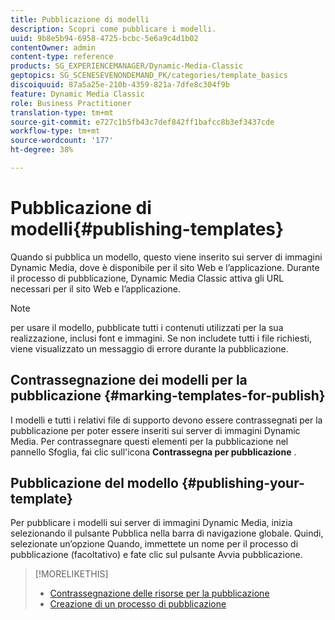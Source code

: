 ```yaml
---
title: Pubblicazione di modelli
description: Scopri come pubblicare i modelli.
uuid: 9b8e5b94-6958-4725-bcbc-5e6a9c4d1b02
contentOwner: admin
content-type: reference
products: SG_EXPERIENCEMANAGER/Dynamic-Media-Classic
geptopics: SG_SCENESEVENONDEMAND_PK/categories/template_basics
discoiquuid: 87a5a25e-210b-4359-821a-7dfe8c304f9b
feature: Dynamic Media Classic
role: Business Practitioner
translation-type: tm+mt
source-git-commit: e727c1b5fb43c7def842ff1bafcc8b3ef3437cde
workflow-type: tm+mt
source-wordcount: '177'
ht-degree: 38%

---
```



# Pubblicazione di modelli{#publishing-templates}

Quando si pubblica un modello, questo viene inserito sui server di immagini Dynamic Media, dove è disponibile per il sito Web e l’applicazione. Durante il processo di pubblicazione, Dynamic Media Classic attiva gli URL necessari per il sito Web e l’applicazione.

>[!NOTE]
>
>per usare il modello, pubblicate tutti i contenuti utilizzati per la sua realizzazione, inclusi font e immagini. Se non includete tutti i file richiesti, viene visualizzato un messaggio di errore durante la pubblicazione.

## Contrassegnazione dei modelli per la pubblicazione  {#marking-templates-for-publish}

I modelli e tutti i relativi file di supporto devono essere contrassegnati per la pubblicazione per poter essere inseriti sui server di immagini Dynamic Media. Per contrassegnare questi elementi per la pubblicazione nel pannello Sfoglia, fai clic sull&#39;icona **Contrassegna per pubblicazione** .

## Pubblicazione del modello {#publishing-your-template}

Per pubblicare i modelli sui server di immagini Dynamic Media, inizia selezionando il pulsante Pubblica nella barra di navigazione globale. Quindi, selezionate un’opzione Quando, immettete un nome per il processo di pubblicazione (facoltativo) e fate clic sul pulsante Avvia pubblicazione.

>[!MORELIKETHIS]
>
>* [Contrassegnazione delle risorse per la pubblicazione](publishing-files.md#publish_after_uploading)
>* [Creazione di un processo di pubblicazione](publishing-files.md#creating_a_publish_job)

